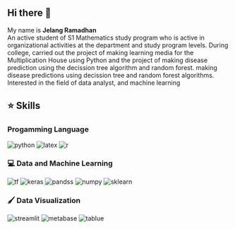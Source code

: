 ## Hi there 👋
My name is **Jelang Ramadhan** <br>
An active student of S1 Mathematics study program who is active in organizational activities at the department and study program levels.  During college, carried out the project of making learning media for the Multiplication House using Python and the project of making disease prediction using the decission tree algorithm and random forest. making disease predictions using decission tree and random forest algorithms. Interested in the field of data analyst, and machine learning

## ⭐ Skills
### Progamming Language
![python](https://img.shields.io/badge/Python-FFD43B?style=for-the-badge&logo=python&logoColor=blue)
![latex](	https://img.shields.io/badge/LaTeX-47A141?style=for-the-badge&logo=LaTeX&logoColor=white)
![r](https://img.shields.io/badge/R-276DC3?style=for-the-badge&logo=r&logoColor=white)

### 💻 Data and Machine Learning
![tf](https://img.shields.io/badge/TensorFlow-FF6F00?style=for-the-badge&logo=TensorFlow&logoColor=white)
![keras](https://img.shields.io/badge/Keras-FF0000?style=for-the-badge&logo=keras&logoColor=white)
![pandss](https://img.shields.io/badge/Pandas-2C2D72?style=for-the-badge&logo=pandas&logoColor=white)
![numpy](https://img.shields.io/badge/Numpy-777BB4?style=for-the-badge&logo=numpy&logoColor=white)
![sklearn](https://img.shields.io/badge/scikit_learn-F7931E?style=for-the-badge&logo=scikit-learn&logoColor=white)

### 🖌️ Data Visualization
![streamlit](https://img.shields.io/badge/Streamlit-FF4B4B?style=for-the-badge&logo=Streamlit&logoColor=white)
![metabase](https://img.shields.io/badge/Metabase-509EE3?style=for-the-badge&logo=metabase&logoColor=fff)
![tablue](https://img.shields.io/badge/Tableau-E97627?style=for-the-badge&logo=Tableau&logoColor=white)


<!--
**JelangR/JELANGR** is a ✨ _special_ ✨ repository because its `README.md` (this file) appears on your GitHub profile.

Here are some ideas to get you started:

- 🔭 I’m currently working on ...
- 🌱 I’m currently learning ...
- 👯 I’m looking to collaborate on ...
- 🤔 I’m looking for help with ...
- 💬 Ask me about ...
- 📫 How to reach me: ...
- 😄 Pronouns: ...
- ⚡ Fun fact: ...
-->
